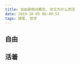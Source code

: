 ```yaml
---
title: 自由是相对概念, 你又为什么而活
date: 2019-10-05 06:49:53
tags: 随笔, 哲学
---
```


## 自由
<!-- 小时候的自由就是放假，放了假可以开开心心的去玩。小孩子的乐趣很简单，玩的开心就好，哪有什么烦恼。
后来读初高中的时候，有一段时间特别讨厌放假，因为放了假会特别无聊，孤身一人的感觉不如在课堂上听老师讲两道考题。自由就是跟一群人在一起的感觉，有说有笑，有打有闹。
到了大学，自由就更简单了：吃饭、睡觉、打游戏。直到后来遇上教思修马原的老师。
老师很有意思，跟我们讲过体制内的坏虫，但体制总体都是好的，坏的是人心。上晚自习的时候，在容纳三百人的阶梯大教室给我们人放《三傻》，关了灯，有一种在电影院的感觉。有时候会讲到哲学，他说他对自由的理解就是：我能自由的挥动手臂不影响到其他的人。当然，讲思修马原的时候是枯燥的，这个倒没听进去多少O_o.
上班以后，一个人的时候多了， -->

## 活着